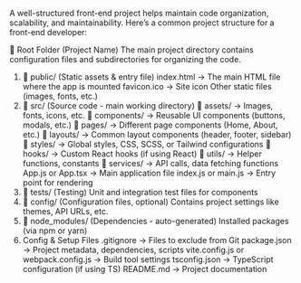 A well-structured front-end project helps maintain code organization, scalability, and maintainability. Here’s a common project structure for a front-end developer:

📂 Root Folder (Project Name)
The main project directory contains configuration files and subdirectories for organizing the code.

1. 📂 public/ (Static assets & entry file)
index.html → The main HTML file where the app is mounted
favicon.ico → Site icon
Other static files (images, fonts, etc.)
2. 📂 src/ (Source code - main working directory)
📂 assets/ → Images, fonts, icons, etc.
📂 components/ → Reusable UI components (buttons, modals, etc.)
📂 pages/ → Different page components (Home, About, etc.)
📂 layouts/ → Common layout components (header, footer, sidebar)
📂 styles/ → Global styles, CSS, SCSS, or Tailwind configurations
📂 hooks/ → Custom React hooks (if using React)
📂 utils/ → Helper functions, constants
📂 services/ → API calls, data fetching functions
App.js or App.tsx → Main application file
index.js or main.js → Entry point for rendering
3. 📂 tests/ (Testing)
Unit and integration test files for components
4. 📂 config/ (Configuration files, optional)
Contains project settings like themes, API URLs, etc.
5. 📂 node_modules/ (Dependencies - auto-generated)
Installed packages (via npm or yarn)
6. Config & Setup Files
.gitignore → Files to exclude from Git
package.json → Project metadata, dependencies, scripts
vite.config.js or webpack.config.js → Build tool settings
tsconfig.json → TypeScript configuration (if using TS)
README.md → Project documentation
